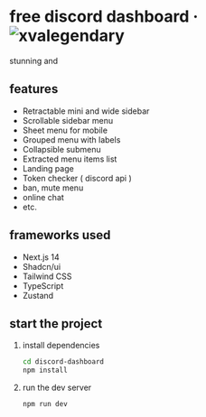 # free discord dashboard &middot; ![xvalegendary](https://img.shields.io/badge/dev-xvalegendary-red)

stunning and 

## features

- Retractable mini and wide sidebar
- Scrollable sidebar menu
- Sheet menu for mobile
- Grouped menu with labels
- Collapsible submenu
- Extracted menu items list
- Landing page
- Token checker ( discord api )
- ban, mute menu
- online chat
- etc.

## frameworks used

- Next.js 14
- Shadcn/ui
- Tailwind CSS
- TypeScript
- Zustand

## start the project

1. install dependencies

   ```bash
   cd discord-dashboard
   npm install
   ```

3. run the dev server

   ```bash
   npm run dev
   ```
